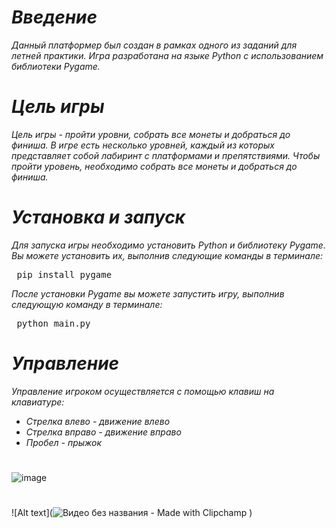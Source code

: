 # **_Введение_**
 _Данный платформер был создан в рамках одного из заданий для летней практики._
 _Игра разработана на языке Python с использованием библиотеки Pygame._
# **_Цель игры_**
_Цель игры - пройти уровни, собрать все монеты и добраться до финиша. В игре есть несколько уровней, каждый из которых представляет собой лабиринт с платформами и препятствиями. Чтобы пройти уровень, необходимо собрать все монеты и добраться до финиша._
# **_Установка и запуск_**
_Для запуска игры необходимо установить Python и библиотеку Pygame. Вы можете установить их, выполнив следующие команды в терминалe:_
<pre> pip install pygame </pre>
_После установки Pygame вы можете запустить игру, выполнив следующую команду в терминале:_ 
<pre> python main.py </pre>
# _Управление_
_Управление игроком осуществляется с помощью клавиш на клавиатуре:_
* _Стрелка влево - движение влево_
* _Стрелка вправо - движение вправо_
* _Пробел - прыжок_
#
![image](https://github.com/AreHumphrey/Game_For_Summer_practice_1st-course/assets/115383388/34ba7b69-10f2-4ca8-a618-22187ab3dbc4)
#
![Alt text](![Видео без названия - Made with Clipchamp](https://github.com/AreHumphrey/Game_For_Summer_practice_1st-course/assets/115383388/fc4173db-0460-448a-b432-f50c2bb036a1)
)
